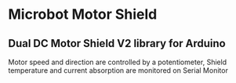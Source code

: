 # Microbot Motor Shield
## Dual DC Motor Shield V2 library for Arduino
Motor speed and direction are controlled by a potentiometer, Shield temperature and current absorption are monitored on Serial Monitor
